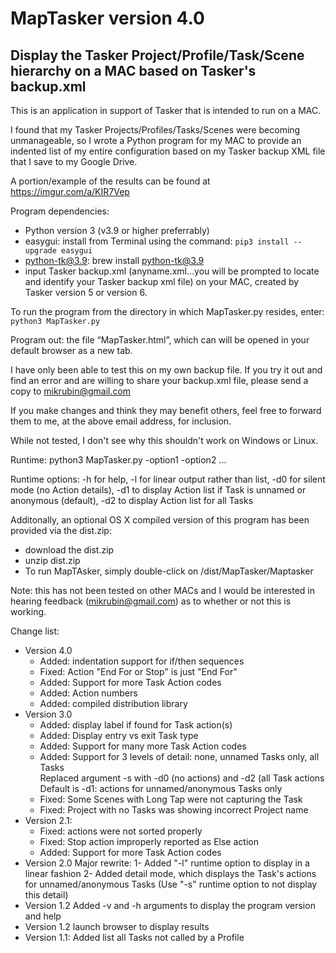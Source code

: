 # MapTasker version 4.0
## Display the Tasker Project/Profile/Task/Scene hierarchy on a MAC based on Tasker's backup.xml

This is an application in support of Tasker that is intended to run on a MAC.
 
I found that my Tasker Projects/Profiles/Tasks/Scenes were becoming unmanageable, so I wrote a Python program for my MAC to provide an indented list of my entire configuration based on my Tasker backup XML file that I save to my Google Drive.
 
A portion/example of the results can be found at https://imgur.com/a/KIR7Vep
 
Program dependencies:
-	Python version 3 (v3.9 or higher preferrably)
-	easygui: 
  install from Terminal using the command: ```pip3 install --upgrade easygui```
-	python-tk@3.9: 
  brew install python-tk@3.9
-	input Tasker backup.xml (anyname.xml…you will be prompted to locate and identify your Tasker backup xml file) on your MAC, created by Tasker version 5 or version 6. 

To run the program from the directory in which MapTasker.py resides, enter: ```python3 MapTasker.py```
 
Program out: the file “MapTasker.html”, which can will be opened in your default browser as a new tab.  
 
I have only been able to test this on my own backup file. If you try it out and find an error and are willing to share your backup.xml file, please send a copy to mikrubin@gmail.com 
 
If you make changes and think they may benefit others, feel free to forward them to me, at the above email address, for inclusion.
 
While not tested, I don't see why this shouldn't work on Windows or Linux.
 
Runtime: python3 MapTasker.py -option1 -option2 ...
 
Runtime options: -h for help, -l for linear output rather than list, -d0 for silent mode (no Action details), -d1 to display Action list if Task is unnamed or anonymous (default), -d2 to display Action list for all Tasks
 
Additonally, an optional OS X compiled version of this program has been provided via the dist.zip:
- download the dist.zip
- unzip dist.zip
- To run MapTAsker, simply double-click on /dist/MapTasker/Maptasker
 
Note: this has not been tested on other MACs and I would be interested in hearing feedback (mikrubin@gmail.com) as to whether or not this is working. 
 
  
Change list:
- Version 4.0
    - Added: indentation support for if/then sequences                                     
    - Fixed: Action "End For or Stop" is just "End For"                                    
    - Added: Support for more Task Action codes                                            
    - Added: Action numbers
    - Added: compiled distribution library                                                                
- Version 3.0 
    - Added: display label if found for Task action(s)                                     
    - Added: Display entry vs exit Task type                                               
    - Added: Support for many more Task Action codes                                                                                          
    - Added: Support for 3 levels of detail: none, unnamed Tasks only, all Tasks           
             Replaced argument -s with -d0 (no actions) and -d2 (all Task actions          
             Default is -d1: actions for unnamed/anonymous Tasks only                      
    - Fixed: Some Scenes with Long Tap were not capturing the Task                         
    - Fixed: Project with no Tasks was showing incorrect Project name                      
- Version 2.1:
    - Fixed: actions were not sorted properly
    - Fixed: Stop action improperly reported as Else action
    - Added: Support for more Task Action codes
- Version 2.0 Major rewrite:
    1- Added "-l" runtime option to display in a linear fashion
    2- Added detail mode, which displays the Task's actions for unnamed/anonymous Tasks
       (Use "-s" runtime option to not display this detail)
-	Version 1.2 Added -v and -h arguments to display the program version and help                  
-	Version 1.2 launch browser to display results                                                    
-	Version 1.1: Added list all Tasks not called by a Profile
